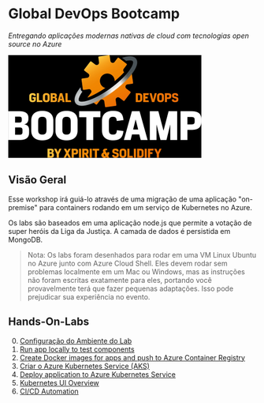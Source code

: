 # Global DevOps Bootcamp

*Entregando aplicações modernas nativas de cloud com tecnologias open source no Azure​*

![bootcamp logo](./labs/instructions/img/logo.jpg)

## Visão Geral

Esse workshop irá guiá-lo através de uma migração de uma aplicação "on-premise" para containers rodando em um serviço de Kubernetes no Azure.

Os labs são baseados em uma aplicação node.js que permite a votação de super heróis da Liga da Justiça. A camada de dados é persistida em MongoDB.

> Nota: Os labs foram desenhados para rodar em uma VM Linux Ubuntu no Azure junto com Azure Cloud Shell. Eles devem rodar sem problemas localmente em um Mac ou Windows, mas as instruções não foram escritas exatamente para eles, portando você provavelmente terá que fazer pequenas adaptações. Isso pode prejudicar sua experiência no evento.

## Hands-On-Labs

0. [Configuração do Ambiente do Lab](labs/instructions/00-lab-environment.md)
1. [Run app locally to test components](labs/instructions/01-setup-app-local.md)
2. [Create Docker images for apps and push to Azure Container Registry](labs/instructions/02-dockerize-apps.md)
3. [Criar o Azure Kubernetes Service (AKS)](labs/instructions/03-create-aks-cluster.md)
4. [Deploy application to Azure Kubernetes Service](labs/instructions/04-deploy-app-aks.md)
5. [Kubernetes UI Overview](labs/instructions/05-kubernetes-ui.md)
6. [CI/CD Automation](labs/instructions/06-cicd-brigade.md)